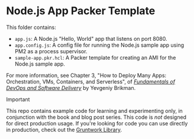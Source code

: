 # Node.js App Packer Template

This folder contains:

* `app.js`: A Node.js "Hello, World" app that listens on port 8080.
* `app.config.js`: A config file for running the Node.js sample app using PM2 as a process supervisor.
* `sample-app.pkr.hcl`: A Packer template for creating an AMI for the Node.js sample app.

For more information, see Chapter 3, "How to Deploy Many Apps: Orchestration, VMs, Containers, and Serverless", of
[_Fundamentals of DevOps and Software Delivery_](https://www.fundamentals-of-devops.com) by Yevgeniy Brikman.

> [!IMPORTANT]  
> This repo contains example code for learning and experimenting only, in conjunction with the book and blog post
> series. This code is _not_ designed for direct production usage. If you're looking for code you can use directly in
> production, check out the [Gruntwork Library](https://www.gruntwork.io/products/library).
